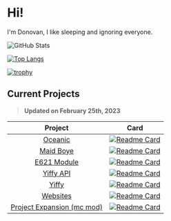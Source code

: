 # Hi!
I'm Donovan, I like sleeping and ignoring everyone.

<!-- Credit: https://github.com/anuraghazra/github-readme-stats -->
![GitHub Stats](https://github-readme-stats.vercel.app/api?username=DonovanDMC&count_private=true&show_icons=true&theme=tokyonight)

[![Top Langs](https://github-readme-stats.vercel.app/api/top-langs/?username=DonovanDMC&layout=compact&theme=tokyonight)](https://github.com/anuraghazra/github-readme-stats)

[![trophy](https://github-profile-trophy.vercel.app/?username=DonovanDMC&theme=tokyonight)](https://github.com/ryo-ma/github-profile-trophy)

## Current Projects
> **Updated on February 25th, 2023**

|Project|Card|
|:--------------------------------------------------------------------------------------------:|:-------------------------------------------------------------------------------------------------------------------------------------------------------------------------------------:|
|[Oceanic](https://oceanic.ws)|[![Readme Card](https://github-readme-stats.vercel.app/api/pin/?username=OceanicJS&repo=Oceanic&theme=tokyonight)](https://github.com/OceanicJS/Oceanic)|
|[Maid Boye](https://maid.gay)|[![Readme Card](https://github-readme-stats.vercel.app/api/pin/?username=DonovanDMC&repo=MaidBoye&theme=tokyonight)](https://github.com/DonovanDMC/MaidBoye)|
|[E621 Module](https://npm.im/e621)|[![Readme Card](https://github-readme-stats.vercel.app/api/pin/?username=DonovanDMC&repo=E621&theme=tokyonight)](https://github.com/DonovanDMC/E621)|
|[Yiffy API](https://yiff.rest)|[![Readme Card](https://github-readme-stats.vercel.app/api/pin/?username=DonovanDMC&repo=YiffyAPI&theme=tokyonight)](https://github.com/DonovanDMC/YiffyAPI)|
|[Yiffy](https://npm.im/yiffy)|[![Readme Card](https://github-readme-stats.vercel.app/api/pin/?username=DonovanDMC&repo=Yiffy&theme=tokyonight)](https://github.com/DonovanDMC/Yiffy)|
|[Websites](https://github.com/DonovanDMC/Websites)|[![Readme Card](https://github-readme-stats.vercel.app/api/pin/?username=DonovanDMC&repo=Websites&theme=tokyonight)](https://github.com/DonovanDMC/Websites)|
|[Project Expansion (mc mod)](https://www.curseforge.com/minecraft/mc-mods/project-expansion)|[![Readme Card](https://github-readme-stats.vercel.app/api/pin/?username=DonovanDMC&repo=ProjectExpansion&theme=tokyonight)](https://github.com/DonovanDMC/ProjectExpansion)|

